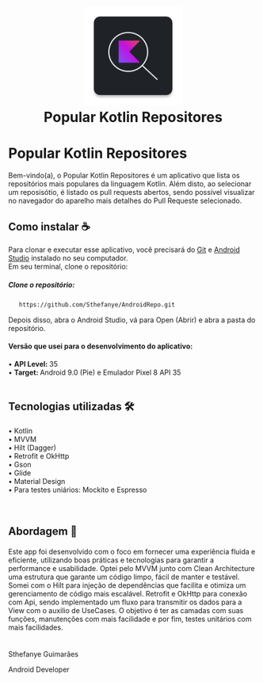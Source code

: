 <h1 align = "center">
  <br>
   <img src = https://github.com/Sthefanye/AndroidRepo/blob/main/app/src/main/res/mipmap-xxxhdpi/ic_launcher.webp?raw=true "alt =" Popular Kotlin repositores "width =" 200 "> 
  <br>
  Popular Kotlin Repositores 
 
  </h1>

    
# Popular Kotlin Repositores 

Bem-vindo(a), o Popular Kotlin Repositores é um aplicativo que lista os repositórios mais populares da linguagem Kotlin. Além disto, ao selecionar um reposisótio, é listado os pull requests abertos, sendo possível visualizar no navegador do aparelho mais detalhes do Pull Requeste selecionado.

## Como instalar ☕️
Para clonar e executar esse aplicativo, você precisará do <a href="https://github.com/">Git</a> e <a href="https://developer.android.com/studio">Android Studio</a> instalado no seu computador. 
    <br>Em seu terminal, clone o repositório:
    <h5>Clone o repositório: </h5>
```markdown
   https://github.com/Sthefanye/AndroidRepo.git
  ```
Depois disso, abra o Android Studio, vá para Open (Abrir) e abra a pasta do repositório.

<h4> Versão que usei para o desenvolvimento do aplicativo: </h4>
    • <strong> API Level: </strong> 35 <br>
    • <strong> Target: </strong> Android 9.0 (Pie) e Emulador Pixel 8 API 35
    <br>
    <br>
     </h1>
     
## Tecnologias utilizadas 🛠
<h4> </h4>
    • Kotlin <br>
    • MVVM <br>
    • Hilt (Dagger) <br>
    • Retrofit e OkHttp <br>
    • Gson <br>
    • Glide <br>
    • Material Design <br> 
    • Para testes uniários: Mockito e Espresso <br>
    <br>
    <br>
     </h1>

  ## Abordagem 🧠
<h4> </h4>
Este app foi desenvolvido com o foco em fornecer uma experiência fluida e eficiente, utilizando boas práticas e tecnologias para garantir a performance e usabilidade. Optei pelo MVVM junto com Clean Architecture uma estrutura que garante um código limpo,  fácil de manter e testável. Somei com o Hilt para injeção de dependências que facilita e otimiza um gerenciamento de código mais escalável. Retrofit e OkHttp para conexão com Api, sendo implementado um fluxo para transmitir os dados para a View com o auxilio de UseCases. O objetivo é ter as camadas com suas funções, manutenções com mais facilidade e por fim, testes unitários com mais facilidades.
    <br>
    <br>
     </h1>
<h4> </h4>

<p> Sthefanye Guimarães </p>
<p> Android Developer </p>
